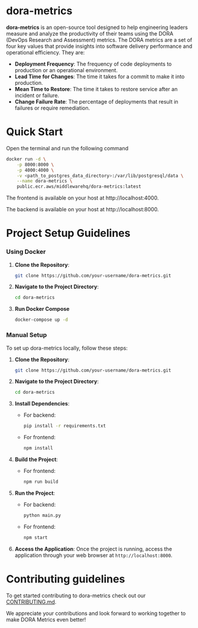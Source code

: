 # dora-metrics
**dora-metrics** is an open-source tool designed to help engineering leaders measure and analyze the productivity of their teams using the DORA (DevOps Research and Assessment) metrics. The DORA metrics are a set of four key values that provide insights into software delivery performance and operational efficiency. They are:

- **Deployment Frequency**: The frequency of code deployments to production or an operational environment.
- **Lead Time for Changes**: The time it takes for a commit to make it into production.
- **Mean Time to Restore**: The time it takes to restore service after an incident or failure.
- **Change Failure Rate**: The percentage of deployments that result in failures or require remediation.

# Quick Start
Open the terminal and run the following command
```bash
docker run -d \
    -p 8000:8000 \
    -p 4000:4000 \
    -v <path_to_postgres_data_directory>:/var/lib/postgresql/data \
    --name dora-metrics \
    public.ecr.aws/middlewarehq/dora-metrics:latest
```
The frontend is available on your host at http://localhost:4000. 

The backend is available on your host at http://localhost:8000.

# Project Setup Guidelines
### Using Docker
1. **Clone the Repository**: 
   ```bash
   git clone https://github.com/your-username/dora-metrics.git
   ```

2. **Navigate to the Project Directory**:
   ```bash
   cd dora-metrics
   ```
3. **Run Docker Compose**
   ```bash
   docker-compose up -d
   ```
   
### Manual Setup
To set up dora-metrics locally, follow these steps:

1. **Clone the Repository**: 
   ```bash
   git clone https://github.com/your-username/dora-metrics.git
   ```

2. **Navigate to the Project Directory**:
   ```bash
   cd dora-metrics
   ```

3. **Install Dependencies**:
   - For backend:
     ```bash
     pip install -r requirements.txt
     ```
   - For frontend:
     ```bash
     npm install
     ```

4. **Build the Project**:
   - For frontend:
     ```bash
     npm run build
     ```

5. **Run the Project**:
   - For backend:
     ```bash
     python main.py
     ```
   - For frontend:
     ```bash
     npm start
     ```

7. **Access the Application**:
   Once the project is running, access the application through your web browser at `http://localhost:8000`.

# Contributing guidelines
To get started contributing to dora-metrics check out our [CONTRIBUTING.md](https://github.com/middlewarehq/dora-metrics/blob/main/CONTRIBUTING.md). 

We appreciate your contributions and look forward to working together to make DORA Metrics even better!
